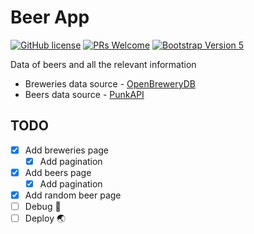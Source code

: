 # Beer App
[![GitHub license](https://img.shields.io/github/license/Naereen/StrapDown.js.svg)](https://github.com/GabrielCrackPro/beer-app/master/LICENSE)
[![PRs Welcome](https://img.shields.io/badge/PRs-welcome-brightgreen.svg?style=flat-square)](https://github.com/GabrielCrackPro/beer-app/pulls)
[![Bootstrap Version 5](https://img.shields.io/badge/Bootstrap-5.0-blueviolet?style=flat-square&logo=bootstrap)](https://getbootstrap.com/docs/versions)

Data of beers and all the relevant information
- Breweries data source - <a href="https://www.openbrewerydb.org" target="blank">OpenBreweryDB</a>
- Beers data source - <a href="https://punkapi.com" target="blank">PunkAPI</a>

## TODO
- [x] Add breweries page
  - [x] Add pagination
- [x] Add beers page
  - [x] Add pagination
- [x] Add random beer page
- [ ] Debug 🔧
- [ ] Deploy 🌏
